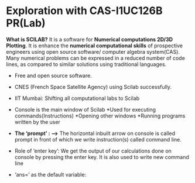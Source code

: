 # Exploration with CAS-I1UC126B PR(Lab)

**What is SCILAB?** It is a software for **Numerical computations 2D/3D Plotting**. It is enhance the **numerical computational skills** of prospective engineers using open  source software/ computer algebra system(CAS). Many numerical problems can be expressed in a reduced number of code lines, as compared to similar solutions using traditional languages.

* Free and open source software.
* CNES (French Space Satellite Agency) using Scilab successfully.
* IIT Mumbai: Shifting all computational labs to Scilab
* Console is the main window of Scilab
*Used for executing commands(Instructions)
*Opening other windows
*Running programs written by the user

* **The ‘prompt’  :        -->** The horizontal inbuilt arrow on console is called prompt in front of which we write instruction(s) called command line.
* Role of ‘enter key’:  We get the output of our calculations done on console by pressing the enter key. It is also used to write new command line 
* ‘ans=’ as the default variable:
